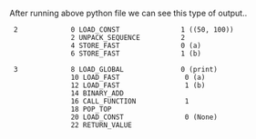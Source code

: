 After running above python file we can see this type of output..

     2             0 LOAD_CONST               1 ((50, 100))
                   2 UNPACK_SEQUENCE          2
                   4 STORE_FAST               0 (a)
                   6 STORE_FAST               1 (b)

     3             8 LOAD_GLOBAL              0 (print)
                   10 LOAD_FAST                0 (a)
                   12 LOAD_FAST                1 (b)
                   14 BINARY_ADD
                   16 CALL_FUNCTION            1
                   18 POP_TOP
                   20 LOAD_CONST               0 (None)
                   22 RETURN_VALUE

